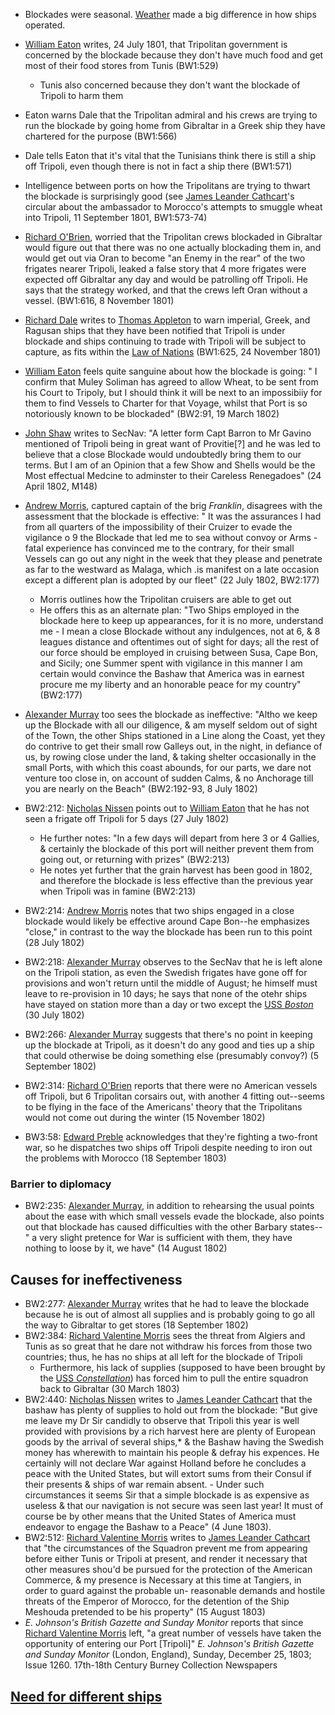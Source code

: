 - Blockades were seasonal. [Weather]() made a big difference in how ships operated.
- [William Eaton]() writes, 24 July 1801, that Tripolitan government is concerned by the blockade because they don't have much food and get most of their food stores from Tunis (BW1:529)
    - Tunis also concerned because they don't want the blockade of Tripoli to harm them
- Eaton warns Dale that the Tripolitan admiral and his crews are trying to run the blockade by going home from Gibraltar in a Greek ship they have chartered for the purpose (BW1:566)
- Dale tells Eaton that it's vital that the Tunisians think there is still a ship off Tripoli, even though there is not in fact a ship there (BW1:571)
- Intelligence between ports on how the Tripolitans are trying to thwart the blockade is surprisingly good (see [James Leander Cathcart]()'s circular about the ambassador to Morocco's attempts to smuggle wheat into Tripoli, 11 September 1801, BW1:573-74)
- [Richard O'Brien](), worried that the Tripolitan crews blockaded in Gibraltar would figure out that there was no one actually blockading them in, and would get out via Oran to become "an Enemy in the rear" of the two frigates nearer Tripoli, leaked a false story that 4 more frigates were expected off Gibraltar any day and would be patrolling off Tripoli. He says that the strategy worked, and that the crews left Oran without a vessel. (BW1:616, 8 November 1801)
- [Richard Dale]() writes to [Thomas Appleton]() to warn imperial, Greek, and Ragusan ships that they have been notified that Tripoli is under blockade and ships continuing to trade with Tripoli will be subject to capture, as fits within the [Law of Nations]() (BW1:625, 24 November 1801)
- [William Eaton]() feels quite sanguine about how the blockade is going: " I confirm that Muley Soliman has agreed to allow Wheat, to be sent from his Court to Tripoly, but I should think it will be next to an impossibiiy for them to find Vessels to Charter for that Voyage, whilst that Port is so notoriously known to be blockaded" (BW2:91, 19 March 1802)
- [John Shaw]() writes to SecNav: "A letter form Capt Barron to Mr Gavino mentioned of Tripoli being in great want of Provitie[?] and he was led to believe that a close Blockade would undoubtedly bring them to our terms. But I am of an Opinion that a few Show and Shells would be the Most effectual Medcine to adminster to their Careless Renegadoes" (24 April 1802, M148)
- [Andrew Morris](), captured captain of the brig *Franklin*, disagrees with the assessment that the blockade is effective: " It was the assurances I had from all quarters of the impossibility of their Cruizer to evade the vigilance o 9 the Blockade that led me to sea without convoy or Arms - fatal experience has convinced me to the contrary, for their small Vessels can go out any night in the week that they please and penetrate as far to the westward as Malaga, which .is manifest on a late occasion except a different plan is adopted by our fleet" (22 July 1802, BW2:177)
    - Morris outlines how the Tripolitan cruisers are able to get out
    - He offers this as an alternate plan: "Two Ships employed in the blockade here to keep up appearances, for it is no more, understand me - I mean a close Blockade without any indulgences, not at 6, & 8 leagues distance and oftentimes out of sight for days; all the rest of our force should be employed in cruising between Susa, Cape Bon, and Sicily; one Summer spent with vigilance in this manner I am certain would convince the Bashaw that America was in earnest procure me my liberty and an honorable peace for my country" (BW2:177)
- [Alexander Murray]() too sees the blockade as ineffective: "Altho we keep up the Blockade with all our diligence, & am myself seldom out of sight of the Town, the other Ships stationed in a Line along the Coast, yet they do contrive to get their small row Galleys out, in the night, in defiance of us, by rowing close under the land, & taking shelter occasionally in the small Ports, with which this coast abounds, for our parts, we dare not venture too close in, on account of sudden Calms, & no Anchorage till you are nearly on the Beach" (BW2:192-93, 8 July 1802)

- BW2:212: [Nicholas Nissen]() points out to [William Eaton]() that he has not seen a frigate off Tripoli for 5 days (27 July 1802)
    - He further notes: "In a few days will depart from here 3 or 4 Gallies, & certainly the blockade of this port will neither prevent them from going out, or returning with prizes" (BW2:213) 
    - He notes yet further that the grain harvest has been good in 1802, and therefore the blockade is less effective than the previous year when Tripoli was in famine (BW2:213)
- BW2:214: [Andrew Morris]() notes that two ships engaged in a close blockade would likely be effective around Cape Bon--he emphasizes "close," in contrast to the way the blockade has been run to this point (28 July 1802)
- BW2:218: [Alexander Murray]() observes to the SecNav that he is left alone on the Tripoli station, as even the Swedish frigates have gone off for provisions and won't return until the middle of August; he himself must leave to re-provision in 10 days; he says that none of the otehr ships have stayed on station more than a day or two except the [USS *Boston*]() (30 July 1802)
- BW2:266: [Alexander Murray]() suggests that there's no point in keeping up the blockade at Tripoli, as it doesn't do any good and ties up a ship that could otherwise be doing something else (presumably convoy?) (5 September 1802)
- BW2:314: [Richard O'Brien]() reports that there were no American vessels off Tripoli, but 6 Tripolitan corsairs out, with another 4 fitting out--seems to be flying in the face of the Americans' theory that the Tripolitans would not come out during the winter (15 November 1802)
- BW3:58: [Edward Preble]() acknowledges that they're fighting a two-front war, so he dispatches two ships off Tripoli despite needing to iron out the problems with Morocco (18 September 1803)

### Barrier to diplomacy
- BW2:235: [Alexander Murray](), in addition to rehearsing the usual points about the ease with which small vessels evade the blockade, also points out that blockade has caused difficulties with the other Barbary states--" a very slight pretence for War is sufficient with them, they have nothing to loose by it, we have" (14 August 1802)

## Causes for ineffectiveness
- BW2:277: [Alexander Murray]() writes that he had to leave the blockade because he is out of almost all supplies and is probably going to go all the way to Gibraltar to get stores (18 September 1802)
- BW2:384: [Richard Valentine Morris]() sees the threat from Algiers and Tunis as so great that he dare not withdraw his forces from those two countries; thus, he has no ships at all left for the blockade of Tripoli
    - Furthermore, his lack of supplies (supposed to have been brought by the [USS *Constellation*]()) has forced him to pull the entire squadron back to Gibraltar (30 March 1803)
- BW2:440: [Nicholas Nissen]() writes to [James Leander Cathcart]() that the bashaw has plenty of supplies to hold out from the blockade: "But give me leave my Dr Sir candidly to observe that Tripoli this year is well provided with provisions by a rich harvest here are plenty of European goods by the arrival of several ships,* & the Bashaw having the Swedish money has wherewith to maintain his people & defray his expences. He certainly will not declare War against Holland before he concludes a peace with the United States, but will extort sums from their Consul if their presents & ships of war remain absent. - Under such circumstances it seems Sir that a simple blockade is as expensive as useless & that our navigation is not secure was seen last year! It must of course be by other means that the United States of America must endeavor to engage the Bashaw to a Peace" (4 June 1803).
- BW2:512: [Richard Valentine Morris]() writes to [James Leander Cathcart]() that "the circumstances of the Squadron prevent me from appearing before either Tunis or Tripoli at present, and render it necessary that other measures shou'd be pursued for the protection of the American Commerce, & my presence is Necessary at this time at Tangiers, in order to guard against the probable un- reasonable demands and hostile threats of the Emperor of Morocco, for the detention of the Ship Meshouda pretended to be his property" (15 August 1803)
- *E. Johnson's British Gazette and Sunday Monitor* reports that since [Richard Valentine Morris]() left, "a great number of vessels have taken the opportunity of entering our Port [Tripoli]" *E. Johnson's British Gazette and Sunday Monitor* (London, England), Sunday, December 25, 1803; Issue 1260. 17th-18th Century Burney Collection Newspapers

## [Need for different ships]()